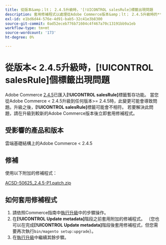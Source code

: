 ```yaml
---
title: 從版本&amp；lt； 2.4.5升級時，'[!UICONTROL salesRule]標籤出現問題
description: 套用修補程式以處理從Adobe Commerce版本&amp；lt； 2.4.5升級時的**[!UICONTROL salesRule]**問題。
exl-id: e1bd6d44-576e-4d91-bab5-32c41e3b8300
source-git-commit: 0ad52eceb776b71604c4f467a70c13191bb9a1eb
workflow-type: tm+mt
source-wordcount: '173'
ht-degree: 0%

---
```


# 從版本&lt; 2.4.5升級時，**[!UICONTROL salesRule]**&#x200B;個標籤出現問題

Adobe Commerce [2.4.5](/docs/commerce-operations/release/notes/adobe-commerce/2-4-5.html)已匯入&#x200B;**[!UICONTROL salesRule]**&#x200B;標籤暫存功能。 當您從Adobe Commerce &lt; 2.4.5升級到任何版本>= 2.4.5時，此變更可能會導致問題。升級之後，**[!UICONTROL salesRule]**&#x200B;標籤可能會不相符。 若要解決此問題，請在升級到較新的Adobe Commerce版本後立即套用修補程式。

## 受影響的產品和版本

雲端基礎結構上的Adobe Commerce &lt; 2.4.5

## 修補

使用以下附加的修補程式：

[ACSD-50625_2.4.5-P1.patch.zip](assets/ACSD-50625_2.4.5-p1.patch.zip)

## 如何套用修補程式

1. 請依照Commerce指南中[執行升級](https://experienceleague.adobe.com/docs/commerce-operations/upgrade-guide/implementation/perform-upgrade.html?lang=zh-Hant)中的步驟操作。
1. 在&#x200B;**[!UICONTROL Update metadata]**&#x200B;階段之前套用附加的修補程式。
（您也可以在完成&#x200B;**[!UICONTROL Update metadata]**&#x200B;階段後套用修補程式，但您需要再次執行`bin/magento setup:upgrade`）。
1. 在[執行升級](https://experienceleague.adobe.com/docs/commerce-operations/upgrade-guide/implementation/perform-upgrade.html?lang=zh-Hant)中繼續其餘步驟。
